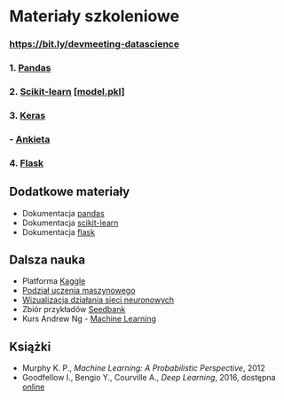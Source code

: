 # Materiały szkoleniowe

### https://bit.ly/devmeeting-datascience

### 1. [Pandas](https://drive.google.com/open?id=1Dj9P-fScRAFzLrLSQNazoJ2PsnB51Y1m)
### 2. [Scikit-learn](https://drive.google.com/open?id=1l3zaFAG3tgJR101lFpnV6aJGkOBxELnq) [[model.pkl]](models/model.pkl)
### 3. [Keras](https://drive.google.com/open?id=1afrNa9SUiUtqHDyZrI9fiK4CqekmuFlr)
### - [Ankieta](http://bit.ly/DSWawa)
### 4. [Flask](https://drive.google.com/open?id=1hIOwcLRkn3WSHkjvrN4wK8a-HsXbcCAN)

## Dodatkowe materiały

- Dokumentacja [pandas](https://pandas.pydata.org/pandas-docs/stable/)
- Dokumentacja [scikit-learn](https://scikit-learn.org/stable/documentation.html)
- Dokumentacja [flask](http://flask.pocoo.org/docs/1.0/)

## Dalsza nauka

- Platforma [Kaggle](https://www.kaggle.com/)
- [Podział uczenia maszynowego](https://scikit-learn.org/stable/tutorial/machine_learning_map/index.html)
- [Wizualizacja działania sieci neuronowych](https://playground.tensorflow.org/)
- Zbiór przykładów [Seedbank](https://research.google.com/seedbank/)
- Kurs Andrew Ng - [Machine Learning](https://www.coursera.org/learn/machine-learning)

## Książki

- Murphy K. P., _Machine Learning: A Probabilistic Perspective_, 2012
- Goodfellow I., Bengio Y., Courville A., _Deep Learning_, 2016, dostępna [online](https://www.deeplearningbook.org/)